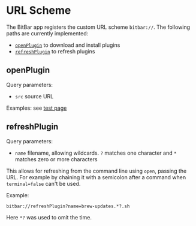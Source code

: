 # URL Scheme

The BitBar app registers the custom URL scheme `bitbar://`. The following paths are currently implemented:

- [`openPlugin`](#openplugin) to download and install plugins
- [`refreshPlugin`](#refreshplugin) to refresh plugins

## openPlugin

Query parameters:

- `src` source URL

Examples: see [test page](App/BitBar/incoming-url-tests.html)

## refreshPlugin

Query parameters:

- `name` filename, allowing wildcards. `?` matches one character and `*` matches zero or more characters

This allows for refreshing from the command line using `open`, passing the URL.
For example by chaining it with a semicolon after a command when `terminal=false` can't be used.

Example:

```
bitbar://refreshPlugin?name=brew-updates.*?.sh
```

Here `*?` was used to omit the time.
